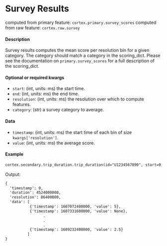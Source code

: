 # Survey Results

computed from primary feature: `cortex.primary.survey_scores`
computed from raw feature: `cortex.raw.survey`

#### Description

Survey results computes the mean score per resolution bin for a given category. The category should match a category in the scoring_dict. Please see the documentation on `primary.survey_scores` for a full description of the scoring_dict.

#### Optional or required kwargs

- `start`: (int, units: ms) the start time.
- `end`: (int, units: ms) the end time.
- `resolution`: (int, units: ms) the resolution over which to compute features.
- `category`: (str) a survey category to average.

#### Data

- `timestamp`: (int, units: ms) the start time of each bin of size `kwargs['resolution']`.
- `value`: (int, units: ms) the average score.

#### Example

```markdown
cortex.secondary.trip_duration.trip_duration(id="U1234567890", start=0, end=cortex.now(), resolution=86400000, scoring_dict=scoring_dict, category="GAD-7")
```
Output:
```markdown
{
  'timestamp': 0,
  'duration': 4524000000,
  'resolution': 86400000,
  'data': [
           {'timestamp': 1607072400000, 'value': 5},
           {'timestamp': 1607331600000, 'value': None},
                 .
                 .
                 .
           {'timestamp': 1609232400000, 'value': 2.5}
          ]
}
```
